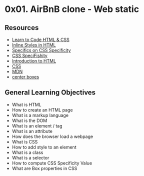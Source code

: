 # 0x01. AirBnB clone - Web static

## Resources
 * [Learn to Code HTML & CSS](https://learn.shayhowe.com/html-css/)
 * [Inline Styles in HTML](https://www.codecademy.com/article/html-inline-styles)
 * [Specifics on CSS Specificity](https://css-tricks.com/specifics-on-css-specificity/)
 * [CSS SpeciFishity](http://www.standardista.com/cgi-sys/suspendedpage.cgi)
 * [Introduction to HTML](https://developer.mozilla.org/en-US/docs/Learn/HTML/Introduction_to_HTML)
 * [CSS](https://developer.mozilla.org/en-US/docs/Learn/CSS)
 * [MDN](https://developer.mozilla.org/en-US/)
 * [center boxes](https://css-tricks.com/centering-css-complete-guide/)

## General Learning Objectives
* What is HTML
* How to create an HTML page
* What is a markup language
* What is the DOM
* What is an element / tag
* What is an attribute
* How does the browser load a webpage
* What is CSS
* How to add style to an element
* What is a class
* What is a selector
* How to compute CSS Specificity Value
* What are Box properties in CSS
